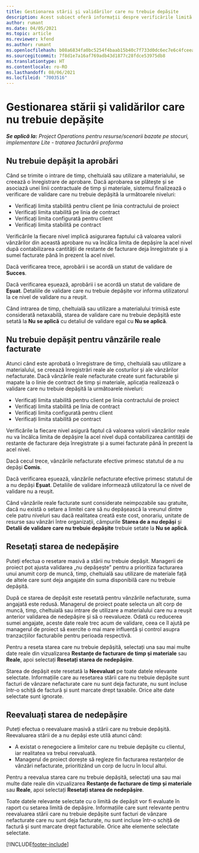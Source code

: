 ```yaml
---
title: Gestionarea stării și validărilor care nu trebuie depășite
description: Acest subiect oferă informații despre verificările limită de nedepășit efectuate în Project Operations.
author: rumant
ms.date: 04/05/2021
ms.topic: article
ms.reviewer: kfend
ms.author: rumant
ms.openlocfilehash: b08a6834fa0bc5254f4baab15b40c7f733d0dc6ec7e6c4fceea2836e5e4c656a
ms.sourcegitcommit: 7f8d1e7a16af769adb43d1877c28fdce53975db8
ms.translationtype: HT
ms.contentlocale: ro-RO
ms.lasthandoff: 08/06/2021
ms.locfileid: "7003516"
---
```

# <a name="manage-not-to-exceed-status-and-validations"></a>Gestionarea stării și validărilor care nu trebuie depășite 

_**Se aplică la:** Project Operations pentru resurse/scenarii bazate pe stocuri, implementare Lite - tratarea facturării proforma_

## <a name="not-to-exceed-on-approvals"></a>Nu trebuie depășit la aprobări

Când se trimite o intrare de timp, cheltuială sau utilizare a materialului, se creează o înregistrare de aprobare. Dacă aprobarea se plătește și se asociază unei linii contractuale de timp și materiale, sistemul finalizează o verificare de validare care nu trebuie depășită la următoarele niveluri:

  - Verificați limita stabilită pentru client pe linia contractului de proiect
  - Verificați limita stabilită pe linia de contract
  - Verificați limita configurată pentru client
  - Verificați limita stabilită pe contract

Verificările la fiecare nivel implică asigurarea faptului că valoarea valorii vânzărilor din această aprobare nu va încălca limita de depășire la acel nivel după contabilizarea cantității de restante de facturare deja înregistrate și a sumei facturate până în prezent la acel nivel.

Dacă verificarea trece, aprobării i se acordă un statut de validare de **Succes**.

Dacă verificarea eșuează, aprobării i se acordă un statut de validare de **Eșuat**. Detaliile de validare care nu trebuie depășite vor informa utilizatorul la ce nivel de validare nu a reușit.

Când intrarea de timp, cheltuială sau utilizare a materialului trimisă este considerată netaxabilă, starea de validare care nu trebuie depășită este setată la **Nu se aplică** cu detaliul de validare egal cu **Nu se aplică**.

## <a name="not-to-exceed-on-unbilled-sales-actuals"></a>Nu trebuie depășit pentru vânzările reale facturate

Atunci când este aprobată o înregistrare de timp, cheltuială sau utilizare a materialului, se creează înregistrări reale ale costurilor și ale vânzărilor nefacturate. Dacă vânzările reale nefacturate create sunt facturabile și mapate la o linie de contract de timp și materiale, aplicația realizează o validare care nu trebuie depășită la următoarele niveluri:

  - Verificați limita stabilită pentru client pe linia contractului de proiect
  - Verificați limita stabilită pe linia de contract
  - Verificați limita configurată pentru client
  - Verificați limita stabilită pe contract

Verificările la fiecare nivel asigură faptul că valoarea valorii vânzărilor reale nu va încălca limita de depășire la acel nivel după contabilizarea cantității de restante de facturare deja înregistrate și a sumei facturate până în prezent la acel nivel.

Dacă cecul trece, vânzările nefacturate efective primesc statutul de a nu depăși **Comis**.

Dacă verificarea eșuează, vânzările nefacturate efective primesc statutul de a nu depăși **Eșuat**. Detaliile de validare informează utilizatorul la ce nivel de validare nu a reușit.

Când vânzările reale facturate sunt considerate neimpozabile sau gratuite, dacă nu există o setare a limitei care să nu depășească la vreunul dintre cele patru niveluri sau dacă realitatea creată este cost, onorariu, unitate de resurse sau vânzări între organizații, câmpurile **Starea de a nu depăși** și **Detalii de validare care nu trebuie depășite** trebuie setate la **Nu se aplică**.

## <a name="reset-the-not-to-exceed-status"></a>Resetați starea de nedepășire

Puteți efectua o resetare masivă a stării nu trebuie depășit. Managerii de proiect pot ajusta validarea „nu depășește” pentru a prioritiza facturarea unui anumit corp de muncă, timp, cheltuială sau utilizare de materiale față de altele care sunt deja angajate din suma disponibilă care nu trebuie depășită.

După ce starea de depășit este resetată pentru vânzările nefacturate, suma angajată este redusă. Managerul de proiect poate selecta un alt corp de muncă, timp, cheltuială sau intrare de utilizare a materialului care nu a reușit anterior validarea de nedepășire și să o reevalueze. Odată cu reducerea sumei angajate, aceste date reale trec acum de validare, ceea ce îl ajută pe managerul de proiect să exercite o mai mare influență și control asupra tranzacțiilor facturabile pentru perioada respectivă.

Pentru a reseta starea care nu trebuie depășită, selectați una sau mai multe date reale din vizualizarea **Restanțe de facturare de timp și materiale** sau **Reale**, apoi selectați **Resetați starea de nedepășire**.

Starea de depășit este resetată la **Neevaluat** pe toate datele relevante selectate. Informațiile care au resetarea stării care nu trebuie depășite sunt facturi de vânzare nefacturate care nu sunt deja facturate, nu sunt incluse într-o schiță de factură și sunt marcate drept taxabile. Orice alte date selectate sunt ignorate.

## <a name="reevaluate-not-to-exceed-status"></a>Reevaluați starea de nedepășire

Puteți efectua o reevaluare masivă a stării care nu trebuie depășită. Reevaluarea stării de a nu depăși este utilă atunci când:

  - A existat o renegociere a limitelor care nu trebuie depășite cu clientul, iar realitatea va trebui reevaluată.
  - Managerul de proiect dorește să regleze fin facturarea restanțelor de vânzări nefacturate, prioritizând un corp de lucru în locul altui.

Pentru a reevalua starea care nu trebuie depășită, selectați una sau mai multe date reale din vizualizarea **Restanțe de facturare de timp și materiale** sau **Reale**, apoi selectați **Resetați starea de nedepășire**.

Toate datele relevante selectate cu o limită de depășit vor fi evaluate în raport cu setarea limită de depășire. Informațiile care sunt relevante pentru reevaluarea stării care nu trebuie depășite sunt facturi de vânzare nefacturate care nu sunt deja facturate, nu sunt incluse într-o schiță de factură și sunt marcate drept facturabile. Orice alte elemente selectate selectate.


[!INCLUDE[footer-include](../../includes/footer-banner.md)]
